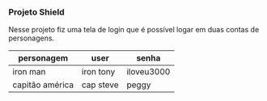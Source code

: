 ### Projeto Shield
Nesse projeto fiz uma tela de login que é possível logar em duas contas de personagens.

personagem | user | senha
-----------|---------|-----------
iron man | iron tony | iloveu3000
capitão américa | cap steve | peggy
